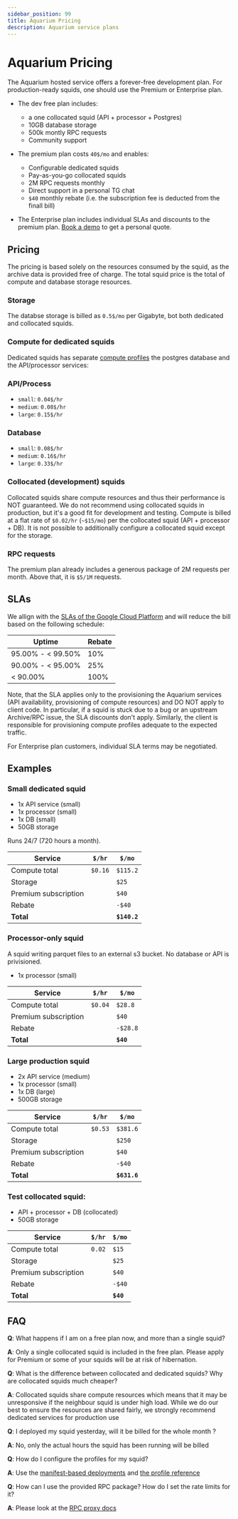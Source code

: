 ```yaml
---
sidebar_position: 99
title: Aquarium Pricing
description: Aquarium service plans 
---
```


# Aquarium Pricing

The Aquarium hosted service offers a forever-free development plan. For production-ready squids, one should use the Premium or Enterprise plan.

- The dev free plan includes: 
  -  a one collocated squid (API + processor + Postgres)
  -  10GB database storage 
  -  500k montly RPC requests
  -  Community support

- The premium plan costs `40$/mo` and enables:
  - Configurable dedicated squids 
  - Pay-as-you-go collocated squids
  - 2M RPC requests monthly
  - Direct support in a personal TG chat
  - `$40` monthly rebate (i.e. the subscription fee is deducted from the finall bill) 

- The Enterprise plan includes individual SLAs and discounts to the premium plan. [Book a demo](https://calendly.com/d/yzj-48g-bf7/subsquid-demo) to get a personal quote.

## Pricing 

The pricing is based solely on the resources consumed by the squid, as the archive data is provided free of charge. 
The total squid price is the total of compute and database storage resources. 

### Storage 

The databse storage is billed as `0.5$/mo` per Gigabyte, bot both dedicated and collocated squids. 

### Compute for dedicated squids

Dedicated squids has separate [compute profiles](/deploy-squid/scale/#services) the postgres database and the API/processor services:

### API/Process

- `small`: `0.04$/hr` 
- `medium`: `0.08$/hr`
- `large`: `0.15$/hr`

### Database

- `small`: `0.08$/hr`
- `medium`: `0.16$/hr`
- `large`: `0.33$/hr`


### Collocated (development) squids

Collocated squids share compute resources and thus their performance is NOT guaranteed. We do not recommend using
collocated squids in production, but it's a good fit for development and testing.
Compute is billed at a flat rate of `$0.02/hr` (`~$15/mo`) per the collocated squid (API + processor + DB). 
It is not possible to additionally configure a collocated squid except for the storage.

### RPC requests

The premium plan already includes a generous package of 2M requests per month. Above that, it is `$5/1M` requests. 

## SLAs

We allign with the [SLAs of the Google Cloud Platform](https://cloud.google.com/compute/sla) and will reduce the bill based on the following schedule:

| Uptime | Rebate |
|-----------------|-----------------|
| 95.00% - < 99.50%     | 10%        |
| 90.00% - < 95.00%       | 25%         |
| < 90.00%          | 100%       |

Note, that the SLA applies only to the provisioning the Aquarium services (API availability, provisioning of compute resources) and DO NOT apply to client code. In particular, if a squid is stuck due to a bug or an upstream Archive/RPC issue, the SLA discounts don't apply. Similarly, the client is responsible for provisioning compute profiles adequate to the expected traffic. 

For Enterprise plan customers, individual SLA terms may be negotiated. 

## Examples

### Small dedicated squid

- 1x API service (small)
- 1x processor (small)
- 1x DB (small)
- 50GB storage

Runs 24/7 (720 hours a month). 

| Service | `$/hr` | `$/mo`          |
|-----------------|-----------------|-----------------|
| Compute total  |  `$0.16`    | `$115.2` |
| Storage      |          | `$25` |
| Premium subscription       |      | `$40` |
| Rebate       |      | `-$40` |
| **Total**       |      | **`$140.2`** |


### Processor-only squid

A squid writing parquet files to an external s3 bucket. No database or API is privisioned.

- 1x processor (small)

| Service | `$/hr` | `$/mo`          |
|-----------------|-----------------|-----------------|
| Compute total  |  `$0.04`    | `$28.8` |
| Premium subscription       |      | `$40` |
| Rebate       |      | `-$28.8` |
| **Total**       |      | **`$40`** |


### Large production squid

- 2x API service (medium)
- 1x processor (small)
- 1x DB (large)
- 500GB storage

| Service | `$/hr` | `$/mo`          |
|-----------------|-----------------|-----------------|
| Compute total   |  `$0.53`    | `$381.6` |
| Storage      |          | `$250` |
| Premium subscription       |      | `$40` |
| Rebate       |      | `-$40` |
| **Total**       |      | **`$631.6`** |


### Test collocated squid:

- API + processor + DB (collocated)
- 50GB storage

| Service | `$/hr` | `$/mo`          |
|-----------------|-----------------|-----------------|
| Compute total  | `0.02`    | `$15` |
| Storage      |          | `$25` |
| Premium subscription       |      | `$40` |
| Rebate       |      | `-$40` |
| **Total**       |      | **`$40`** |

## FAQ

**Q**: What happens if I am on a free plan now, and more than a single squid?

**A**: Only a single collocated squid is included in the free plan. Please apply for Premium or some of your squids will be at risk of hibernation.

**Q**: What is the difference between collocated and dedicated squids? Why are collocated squids much cheaper?

**A**: Collocated squids share compute resources which means that it may be unresponsive if the neighbour squid is under high load. 
While we do our best to ensure the resources are shared fairly, we strongly recommend dedicated services for production use

**Q**: I deployed my squid yesterday, will it be billed for the whole month ?

**A**: No, only the actual hours the squid has been running will be billed

**Q**: How do I configure the profiles for my squid? 

**A**: Use the [manifest-based deployments](/deploy-squid/deploy-manifest/) and [the profile reference](/deploy-squid/scale/)

**Q**: How can I use the provided RPC package? How do I set the rate limits for it?
 
**A**: Please look at the [RPC proxy docs](/deploy-squid/rpc-proxy/)

